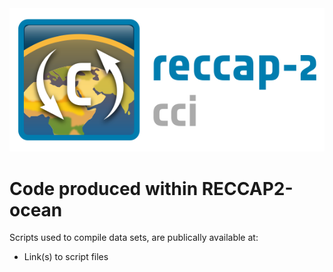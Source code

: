 ---
---
<img src="/img/CCI_reccap2_positive.png" title="RECCAP2-ocean logo" alt="RECCAP2-ocean logo" />

# Code produced within RECCAP2-ocean

Scripts used to compile data sets, are publically available at:

- Link(s) to script files